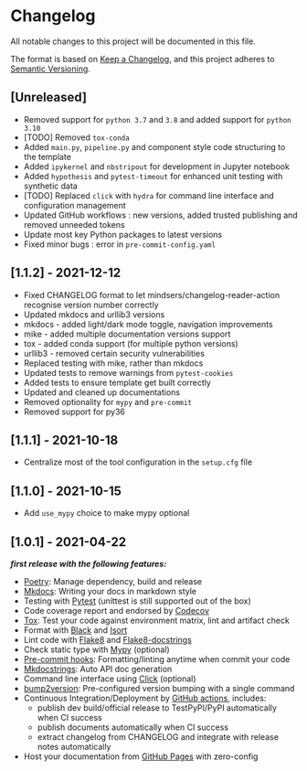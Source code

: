 # Changelog

All notable changes to this project will be documented in this file.

The format is based on [Keep a Changelog](https://keepachangelog.com/en/1.0.0/),
and this project adheres to [Semantic Versioning](https://semver.org/spec/v2.0.0.html).

## [Unreleased]

* Removed support for `python 3.7` and `3.8` and added support for `python 3.10`
* [TODO] Removed `tox-conda`
* Added `main.py`, `pipeline.py` and component style code structuring to the template
* Added `ipykernel` and `nbstripout` for development in Jupyter notebook
* Added `hypothesis` and `pytest-timeout` for enhanced unit testing with synthetic data
* [TODO] Replaced `click` with `hydra` for command line interface and configuration management
* Updated GitHub workflows : new versions, added trusted publishing and removed unneeded tokens
* Update most key Python packages to latest versions
* Fixed minor bugs : error in `pre-commit-config.yaml`

## [1.1.2] - 2021-12-12

* Fixed CHANGELOG format to let mindsers/changelog-reader-action recognise version number correctly
* Updated mkdocs and urllib3 versions
* mkdocs - added light/dark mode toggle, navigation improvements
* mike - added multiple documentation versions support
* tox - added conda support (for multiple python versions)
* urllib3 - removed certain security vulnerabilities
* Replaced testing with mike, rather than mkdocs
* Updated tests to remove warnings from `pytest-cookies`
* Added tests to ensure template get built correctly
* Updated and cleaned up documentations
* Removed optionality for `mypy` and `pre-commit`
* Removed support for py36

## [1.1.1] - 2021-10-18

* Centralize most of the tool configuration in the `setup.cfg` file

## [1.1.0] - 2021-10-15

* Add `use_mypy` choice to make mypy optional

## [1.0.1] - 2021-04-22
***first release with the following features:***

* [Poetry](https://python-poetry.org/): Manage dependency, build and release
* [Mkdocs](https://www.mkdocs.org): Writing your docs in markdown style
* Testing with [Pytest](https://pytest.org) (unittest is still supported out of the box)
* Code coverage report and endorsed by [Codecov](https://codecov.io)
* [Tox](https://tox.readthedocs.io): Test your code against environment matrix, lint and artifact check
* Format with [Black](https://github.com/psf/black) and [Isort](https://github.com/PyCQA/isort)
* Lint code with [Flake8](https://flake8.pycqa.org) and [Flake8-docstrings](https://pypi.org/project/flake8-docstrings/)
* Check static type with [Mypy](http://mypy-lang.org/) (optional)
* [Pre-commit hooks](https://pre-commit.com/): Formatting/linting anytime when commit your code
* [Mkdocstrings](https://mkdocstrings.github.io/): Auto API doc generation
* Command line interface using [Click](https://click.palletsprojects.com/en/8.0.x/) (optional)
* [bump2version](https://github.com/c4urself/bump2version): Pre-configured version bumping with a single command
* Continuous Integration/Deployment by [GitHub actions](https://github.com/features/actions), includes:
    - publish dev build/official release to TestPyPI/PyPI automatically when CI success
    - publish documents automatically when CI success
    - extract changelog from CHANGELOG and integrate with release notes automatically
* Host your documentation from [GitHub Pages](https://pages.github.com) with zero-config
